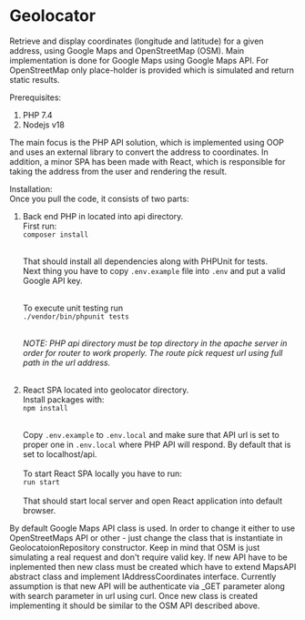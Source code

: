 # Geolocator
Retrieve and display coordinates (longitude and latitude) for a given address, using Google Maps and OpenStreetMap (OSM). Main implementation is done for Google Maps using Google Maps API. For OpenStreetMap only place-holder is provided which is simulated and return static results. 

Prerequisites:
1) PHP 7.4
2) Nodejs v18

The main focus is the PHP API solution, which is implemented using OOP and uses an external library to convert the address to coordinates. In addition, a minor SPA has been made with React, which is responsible for taking the address from the user and rendering the result.

Installation:<br />
Once you pull the code, it consists of two parts:<br />

1. Back end PHP in located into api directory.<br />
   First run:<br />
   `composer install`<br /><br />

   That should install all dependencies along with PHPUnit for tests.<br />
   Next thing you have to copy `.env.example` file into `.env` and put a valid Google API key.<br /><br />

   To execute unit testing run<br />
   `./vendor/bin/phpunit tests`<br /><br />

   _NOTE: PHP api directory must be top directory in the apache server in order for router to work properly. The route pick request url using full path in the url address._<br /><br />

2. React SPA located into geolocator directory.<br />
   Install packages with:<br />
   `npm install`<br /><br />

   Copy `.env.example` to `.env.local` and make sure that API url is set to proper one in `.env.local` where PHP API will respond. By default that is set to localhost/api.<br /><br />
    To start React SPA locally you have to run:<br />
   `run start`<br /><br />
   That should start local server and open React application into default browser.

By default Google Maps API class is used. In order to change it either to use OpenStreetMaps API or other - just change the class that is instantiate in GeolocatoionRepository constructor. Keep in mind that OSM is just simulating a real request and don't require valid key.
If new API have to be inplemented then new class must be created which have to extend MapsAPI abstract class and implement IAddressCoordinates interface. Currently assumption is that new API will be authenticate via _GET parameter along with search parameter in url using curl. Once new class is created implementing it should be similar to the OSM API described above.
